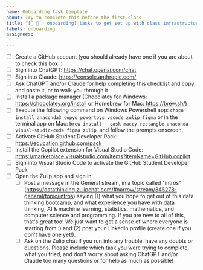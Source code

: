 ```yaml
---
name: Onboarding task template
about: Try to complete this before the first class!
title: "[🚢 🔭 ☄️ onboarding] tasks to get set up with class infrastructure and tools"
labels: onboarding
assignees: ''

---
```

- [ ] Create a GitHub account (you should already have one if you are about to check this box :)
- [ ] Sign into ChatGPT: https://chat.openai.com/chat
- [ ] Sign into Claude: https://console.anthropic.com/
- [ ] Ask ChatGPT and/or Claude for help completing this checklist and copy and paste it, or to walk you through it
- [ ] Install a package manager (Chocolatey for Windows: https://chocolatey.org/install or Homebrew for Mac: https://brew.sh/)
- [ ] Execute the following command on Windows Powershell app: `choco install anaconda3 copyq powertoys vscode zulip figma` or in the terminal app on Mac: `brew install --cask maccy rectangle anaconda visual-studio-code figma zulip`, and follow the prompts onscreen.
- [ ] Activate GitHub Student Developer Pack: https://education.github.com/pack 
- [ ] Install the Copilot extension for Visual Studio Code: https://marketplace.visualstudio.com/items?itemName=GitHub.copilot 
- [ ] Sign into Visual Studio Code to activate the GitHub Student Developer Pack
- [ ] Open the Zulip app and sign in
  - [ ] Post a message in the General stream, in a topic called "intros" (https://datathinking.zulipchat.com/#narrow/stream/345278-general/topic/intros) saying (1) what you hope to get out of this data thinking bootcamp, and what experience you have with data thinking, AI & machine learning, statistics, mathematics, and computer science and programming. If you are new to all of this, that's great too! We just want to get a sense of where everyone is starting from :) and (2) post your LinkedIn profile (create one if you don't have one yet!).
  - [ ] Ask on the Zulip chat if you run into any trouble, have any doubts or questions. Please include which task you were trying to complete, what you tried, and don't worry about asking ChatGPT and/or Claude too many questions or for help as much as possible!
